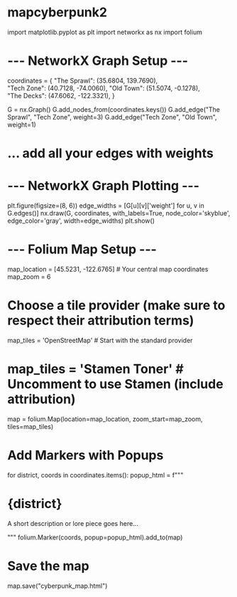 # mapcyberpunk2
import matplotlib.pyplot as plt
import networkx as nx
import folium

# --- NetworkX Graph Setup ---
coordinates = {
    "The Sprawl": (35.6804, 139.7690),  
    "Tech Zone": (40.7128, -74.0060), 
    "Old Town": (51.5074, -0.1278),     
    "The Decks": (47.6062, -122.3321), 
}

G = nx.Graph()
G.add_nodes_from(coordinates.keys())
G.add_edge("The Sprawl", "Tech Zone", weight=3)
G.add_edge("Tech Zone", "Old Town", weight=1)
# ... add all your edges with weights

# --- NetworkX Graph Plotting ---
plt.figure(figsize=(8, 6))
edge_widths = [G[u][v]['weight'] for u, v in G.edges()]
nx.draw(G, coordinates, with_labels=True, node_color='skyblue', edge_color='gray', width=edge_widths)
plt.show()

# --- Folium Map Setup ---
map_location = [45.5231, -122.6765]  # Your central map coordinates
map_zoom = 6

# Choose a tile provider (make sure to respect their attribution terms)
map_tiles = 'OpenStreetMap'  # Start with the standard provider
# map_tiles = 'Stamen Toner'  # Uncomment to use Stamen (include attribution) 

map = folium.Map(location=map_location, zoom_start=map_zoom, tiles=map_tiles)

# Add Markers with Popups
for district, coords in coordinates.items():
    popup_html = f"""
                  <h1>{district}</h1>
                  <p>A short description or lore piece goes here...</p> 
                  """
    folium.Marker(coords, popup=popup_html).add_to(map)

# Save the map
map.save("cyberpunk_map.html")
